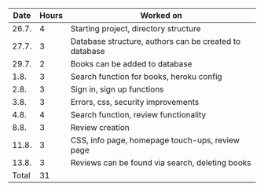 | Date   | Hours | Worked on                                              |
| ------ | ----- | ------------------------------------------------------ |
| 26.7.  | 4     | Starting project, directory structure                  |
| 27.7.  | 3     | Database structure, authors can be created to database |
| 29.7.  | 2     | Books can be added to database                         |
| 1.8.   | 3     | Search function for books, heroku config               |
| 2.8.   | 3     | Sign in, sign up functions                             |
| 3.8.   | 3     | Errors, css, security improvements                     |
| 4.8.   | 4     | Search function, review functionality                  |
| 8.8.   | 3     | Review creation                                        |
| 11.8.  | 3     | CSS, info page, homepage touch-ups, review page        |
| 13.8.  | 3     | Reviews can be found via search, deleting books        |
| Total  | 31    |                                                        |
